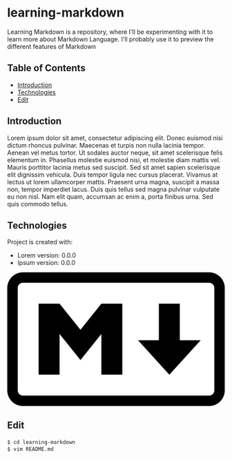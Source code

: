 # learning-markdown
Learning Markdown is a repository, where I'll be experimenting with it to learn 
more about Markdown Language. I'll probably use it to preview the different features of 
Markdown

## Table of Contents
* [Introduction](#introduction)
* [Technologies](#technologies)
* [Edit](#edit)

## Introduction
Lorem ipsum dolor sit amet, consectetur adipiscing elit. Donec euismod nisi dictum rhoncus pulvinar. Maecenas et turpis non nulla lacinia tempor. Aenean vel metus tortor. Ut sodales auctor neque, sit amet scelerisque felis elementum in. Phasellus molestie euismod nisi, et molestie diam mattis vel. Mauris porttitor lacinia metus sed suscipit. Sed sit amet sapien scelerisque elit dignissim vehicula. Duis tempor ligula nec cursus placerat. Vivamus at lectus ut lorem ullamcorper mattis. Praesent urna magna, suscipit a massa non, tempor imperdiet lacus. Duis quis tellus sed magna pulvinar vulputate eu non nisl. Nam elit quam, accumsan ac enim a, porta finibus urna. Sed quis commodo tellus. 

## Technologies
Project is created with:
* Lorem version: 0.0.0
* Ipsum version: 0.0.0

![Markdown Language Logo](images/markdown-logo.png)

## Edit
```
$ cd learning-markdown
$ vim README.md
```

